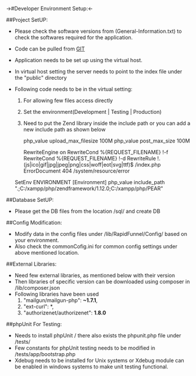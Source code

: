 ->#Developer Environment Setup:<-

##Project SetUP:
* Please check the software versions from (General-Information.txt) to check the softwares required for the application.
* Code can be pulled from [GIT](https://bitbucket.org/rapidfunnel/web-application)
* Application needs to be set up using the virtual host.
* In virtual host setting the server needs to point to the index file under the "public" directory
* Following code needs to be in the virtual setting:
	1. For allowing few files access directly
	2. Set the environment(Development | Testing | Production)
	3. Need to put the Zend library inside the include path or you can add a new include path as shown below

		php_value upload_max_filesize 100M
		php_value post_max_size 100M
	
		RewriteEngine on
		RewriteCond %{REQUEST_FILENAME} !-f
		RewriteCond %{REQUEST_FILENAME} !-d
		RewriteRule !\.(js|ico|gif|jpg|jpeg|png|css|woff|eot|svg|ttf)$ /index.php
		ErrorDocument 404 /system/resource/error

    SetEnv ENVIRONMENT [Environment]
    php_value include_path ".;C:/xampp/php/zendframework/1.12.0;C:/xampp/php/PEAR"


##Database SetUP:
* Please get the DB files from the location <ProjectDirectoryName>/sql/ and create DB


##Config Modification:
* Modify data in the config files under <ProjectDirectoryName>/lib/RapidFunnel/Config/ based on your environment.
* Also check the commonCofig.ini for common config settings under above mentioned location.


##External Libraries:
* Need few external libraries, as mentioned below with their version
* Then libraries of specific version can be downloaded using composer in <ProjectDirectoryName>/lib/composer.json
* Following libraries have been used
	1. "mailgun/mailgun-php": **~1.7.1**,
	2. "ext-curl": *,
	3. "authorizenet/authorizenet": **1.8.0**


##phpUnit For Testing:
* Needs to install phpUnit / there also exists the phpunit.php file under <ProjectDirectoryName>/tests/
* Few constants for phpUnit testing needs to be modified in <ProjectDirectoryName>/tests/app/bootstrap.php
* Xdebug needs to be installed for Unix systems or Xdebug module can be enabled in windows systems to make unit testing functional.
